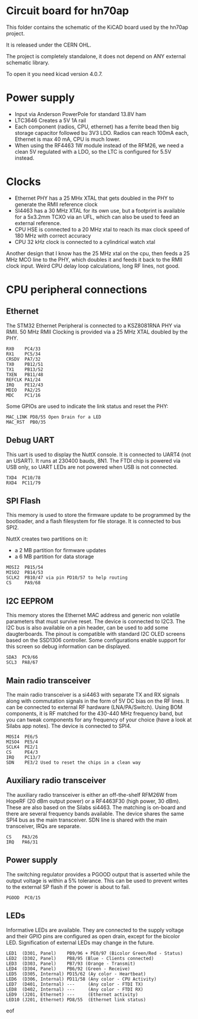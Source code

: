 Circuit board for hn70ap
========================

This folder contains the schematic of the KiCAD board used by the hn70ap
project.

It is released under the CERN OHL.

The project is completely standalone, it does not depend on ANY external
schematic library.

To open it you need kicad version 4.0.7.

Power supply
============
 * Input via Anderson PowerPole for standard 13.8V ham
 * LTC3646 Creates a 5V 1A rail
 * Each component (radios, CPU, ethernet) has a ferrite bead then big storage
capacitor followed bu 3V3 LDO. Radios can reach 100mA each, Ethernet is max
40 mA, CPU is much lower.
 * When using the RF4463 1W module instead of the RFM26, we need a clean 5V
regulated with a LDO, so the LTC is configured for 5.5V instead.
 
Clocks
======
 * Ethernet PHY has a 25 MHx XTAL that gets doubled in the PHY to generate the
RMII reference clock
 * SI4463 has a 30 MHz XTAL for its own use, but a footprint is available for a
5x3.2mm TCXO via an UFL, which can also be used to feed an external reference.
 * CPU HSE is connected to a 20 MHz xtal to reach its max clock speed of 180 MHz
with correct accuracy
 * CPU 32 kHz clock is connected to a cylindrical watch xtal

Another design that I know has the 25 MHz xtal on the cpu, then feeds a 25 MHz
MCO line to the PHY, which doubles it and feeds it back to the RMII clock input.
Weird CPU delay loop calculations, long RF lines, not good.

CPU peripheral connections
==========================

Ethernet
--------

The STM32 Ethernet Peripheral is connected to a KSZ8081RNA PHY via RMII. 50 MHz
RMII Clocking is provided via a 25 MHz XTAL doubled by the PHY.

```
RX0    PC4/33
RX1    PC5/34
CRSDV  PA7/32
TX0    PB12/51
TX1    PB13/52
TXEN   PB11/48
REFCLK PA1/24
IRQ    PE12/43
MDIO   PA2/25
MDC    PC1/16
```

Some GPIOs are used to indicate the link status and reset the PHY:

```
MAC_LINK PD8/55 Open Drain for a LED
MAC_RST  PB0/35
```

Debug UART
----------
This uart is used to display the NuttX console. It is connected to UART4 (not an
USART). It runs at 230400 bauds, 8N1. The FTDI chip is powered via USB only, so
UART LEDs are not powered when USB is not connected.

```
TXD4  PC10/78
RXD4  PC11/79
```

SPI Flash
---------
This memory is used to store the firmware update to be programmed by the
bootloader, and a flash filesystem for file storage. It is connected to bus
SPI2.

NuttX creates two partitions on it:
* a 2 MB partition for firmware updates
* a 6 MB partition for data storage

```
MOSI2  PB15/54
MISO2  PB14/53
SCLK2  PB10/47 via pin PD10/57 to help routing
CS     PA9/68
```

I2C EEPROM
----------
This memory stores the Ethernet MAC address and generic non volatile parameters
that must survive reset. The device is connected to I2C3. The I2C bus is also
available on a pin header, can be used to add some daugterboards. The pinout is
compatible with standard I2C OLED screens based on the SSD1306 controller. Some
configurations enable support for this screen so debug information can be
displayed.

```
SDA3  PC9/66
SCL3  PA8/67
```

Main radio transceiver
----------------------
The main radio transceiver is a si4463 with separate TX and RX signals along
with commutation signals in the form of 5V DC bias on the RF lines. It can be
connected to external RF hardware (LNA/PA/Switch). Using BOM components, it is
RF matched for the 430-440 MHz frequency band, but you can tweak components for
any frequency of your choice (have a look at Silabs app notes). The device is
connected to SPI4.

```
MOSI4  PE6/5
MISO4  PE5/4
SCLK4  PE2/1
CS     PE4/3
IRQ    PC13/7
SDN    PE3/2 Used to reset the chips in a clean way
```

Auxiliary radio transceiver
---------------------------
The auxiliary radio transceiver is either an off-the-shelf RFM26W from HopeRF
(20 dBm output power) or a RF4463F30 (high power, 30 dBm). These are also based
on the Silabs si4463. The matching is on-board and there are several frequency
bands available. The device shares the same SPI4 bus as the main transceiver.
SDN line is shared with the main transceiver, IRQs are separate.

```
CS    PA3/26
IRQ   PA6/31
```

Power supply
------------
The switching regulator provides a PGOOD output that is asserted while the
output voltage is within a 5% tolerance. This can be used to prevent writes to
the external SP flash if the power is about to fail.

```
PGOOD  PC0/15
```

LEDs
----
Informative LEDs are available. They are connected to the supply voltage and
their GPIO pins are configured as open drain, except for the bicolor LED.
Signification of external LEDs may change in the future.

```
LED1  (D301, Panel)    PB9/96 + PE0/97 (Bicolor Green/Red - Status)
LED2  (D302, Panel)    PB8/95 (Blue - Clients connected)
LED3  (D303, Panel)    PB7/93 (Orange - Transmit)
LED4  (D304, Panel)    PB6/92 (Green - Receive)
LED5  (D305, Internal) PD15/62 (Ay color - Heartbeat)
LED6  (D306, Internal) PD11/58 (Any color - CPU Activity)
LED7  (D401, Internal) ---     (Any color - FTDI TX)
LED8  (D402, Internal) ---     (Any color - FTDI RX)
LED9  (J201, Ethernet) ---     (Ethernet activity)
LED10 (J201, Ethernet) PD8/55  (Ethernet link status)
```

eof

